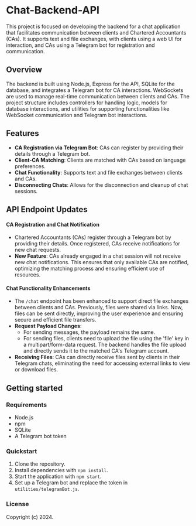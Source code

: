 # Chat-Backend-API

This project is focused on developing the backend for a chat application that facilitates communication between clients and Chartered Accountants (CAs). It supports text and file exchanges, with clients using a web UI for interaction, and CAs using a Telegram bot for registration and communication.

## Overview

The backend is built using Node.js, Express for the API, SQLite for the database, and integrates a Telegram bot for CA interactions. WebSockets are used to manage real-time communication between clients and CAs. The project structure includes controllers for handling logic, models for database interactions, and utilities for supporting functionalities like WebSocket communication and Telegram bot interactions.

## Features

- **CA Registration via Telegram Bot**: CAs can register by providing their details through a Telegram bot.
- **Client-CA Matching**: Clients are matched with CAs based on language preferences.
- **Chat Functionality**: Supports text and file exchanges between clients and CAs.
- **Disconnecting Chats**: Allows for the disconnection and cleanup of chat sessions.

## API Endpoint Updates

#### CA Registration and Chat Notification
- Chartered Accountants (CAs) register through a Telegram bot by providing their details. Once registered, CAs receive notifications for new chat requests.
- **New Feature**: CAs already engaged in a chat session will not receive new chat notifications. This ensures that only available CAs are notified, optimizing the matching process and ensuring efficient use of resources.

#### Chat Functionality Enhancements
- The `/chat` endpoint has been enhanced to support direct file exchanges between clients and CAs. Previously, files were shared via links. Now, files can be sent directly, improving the user experience and ensuring secure and efficient file transfers.
- **Request Payload Changes**:
  - For sending messages, the payload remains the same.
  - For sending files, clients need to upload the file using the 'file' key in a multipart/form-data request. The backend handles the file upload and directly sends it to the matched CA's Telegram account.
- **Receiving Files**: CAs can directly receive files sent by clients in their Telegram chats, eliminating the need for accessing external links to view or download files.

## Getting started

### Requirements

- Node.js
- npm
- SQLite
- A Telegram bot token

### Quickstart

1. Clone the repository.
2. Install dependencies with `npm install`.
3. Start the application with `npm start`.
4. Set up a Telegram bot and replace the token in `utilities/telegramBot.js`.

### License

Copyright (c) 2024.